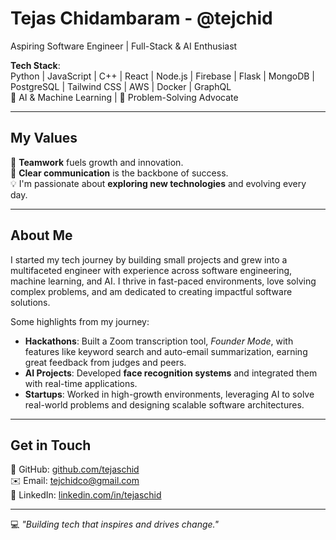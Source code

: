 # Tejas Chidambaram - @tejchid

Aspiring Software Engineer | Full-Stack & AI Enthusiast

**Tech Stack**:  
Python | JavaScript | C++ | React | Node.js | Firebase | Flask | MongoDB | PostgreSQL | Tailwind CSS | AWS | Docker | GraphQL  
🌟 AI & Machine Learning | 🚀 Problem-Solving Advocate  

---

## My Values  
👐 **Teamwork** fuels growth and innovation.  
🔑 **Clear communication** is the backbone of success.  
💡 I'm passionate about **exploring new technologies** and evolving every day.  

---

## About Me  
I started my tech journey by building small projects and grew into a multifaceted engineer with experience across software engineering, machine learning, and AI. I thrive in fast-paced environments, love solving complex problems, and am dedicated to creating impactful software solutions.

Some highlights from my journey:  
- **Hackathons**: Built a Zoom transcription tool, *Founder Mode*, with features like keyword search and auto-email summarization, earning great feedback from judges and peers.  
- **AI Projects**: Developed **face recognition systems** and integrated them with real-time applications.  
- **Startups**: Worked in high-growth environments, leveraging AI to solve real-world problems and designing scalable software architectures.  

---

## Get in Touch  
🐙 GitHub: [github.com/tejaschid](https://github.com/tejchid)  
✉️ Email: tejchidco@gmail.com  
📱 LinkedIn: [linkedin.com/in/tejaschid](https://linkedin.com/in/tejaschid)  

---  
💻 *"Building tech that inspires and drives change."*  


